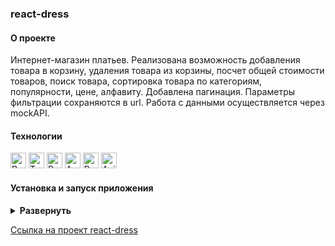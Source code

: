 ### react-dress

#### О проекте

Интернет-магазин платьев. Реализована возможность добавления товара в корзину, удаления товара из корзины, посчет общей стоимости товаров, поиск товара, сортировка товара по категориям, популярности, цене, алфавиту. Добавлена пагинация. Параметры фильтрации сохраняются в url. Работа с данными осуществляется через mockAPI.

#### Технологии

<div>
  <img height='25px' src="https://img.shields.io/badge/React-20232A??style=plastic&logo=react&logoColor=61DAFB" alt="React">
  <img height='25px' src="https://img.shields.io/badge/TypeScript-20232A??style=plastic&logo=typescript&logoColor=3178C6" alt="TypeScript">
  <img height='25px' src="https://img.shields.io/badge/Redux Toolkit-20232A??style=plastic&logo=redux&logoColor=764ABC" alt="Redux Toolkit">
  <img height='25px' src="https://img.shields.io/badge/Ant Design-20232A??style=for-the-badge&logo=Ant Design&logoColor=0170FE" alt="Ant Design"/>
  <img height='25px' src="https://img.shields.io/badge/React Router v6-20232A??style=plastic&logo=reactrouter&logoColor=CA4245" alt="React Router">
  <img height='25px' src="https://img.shields.io/badge/Axios-20232A??style=for-the-badge&logo=Axios&logoColor=5A29E4" alt="Axios">
</div>

#### Установка и запуск приложения

<details><summary><b>Развернуть</b></summary>

Клонировать репозиторий:

    git clone https://github.com/Mariyazakharova73/react-dress.git

Установить зависимости:

    npm install

Собрать проект:

    npm run build

Запустить проект:

    npm start

</details>

[Ссылка на проект react-dress](https://mariyazakharova73.github.io/react-dress/)

<!-- <div align="center">
  <img width="575" alt="Приложение." src="./src/images/app.png">
</div> -->
